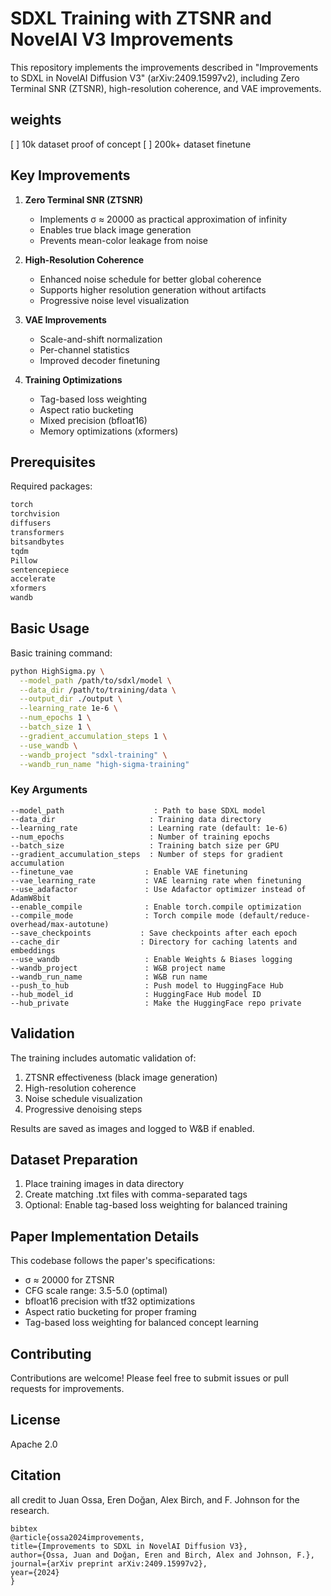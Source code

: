 # SDXL Training with ZTSNR and NovelAI V3 Improvements

This repository implements the improvements described in "Improvements to SDXL in NovelAI Diffusion V3" (arXiv:2409.15997v2), including Zero Terminal SNR (ZTSNR), high-resolution coherence, and VAE improvements.

## weights

[ ] 10k dataset proof of concept
[ ] 200k+ dataset finetune

## Key Improvements

1. **Zero Terminal SNR (ZTSNR)**
   - Implements σ ≈ 20000 as practical approximation of infinity
   - Enables true black image generation
   - Prevents mean-color leakage from noise

2. **High-Resolution Coherence**
   - Enhanced noise schedule for better global coherence
   - Supports higher resolution generation without artifacts
   - Progressive noise level visualization

3. **VAE Improvements**
   - Scale-and-shift normalization
   - Per-channel statistics
   - Improved decoder finetuning

4. **Training Optimizations**
   - Tag-based loss weighting
   - Aspect ratio bucketing
   - Mixed precision (bfloat16)
   - Memory optimizations (xformers)

## Prerequisites

Required packages:
```bash
torch 
torchvision 
diffusers 
transformers 
bitsandbytes 
tqdm 
Pillow
sentencepiece
accelerate
xformers
wandb
```

## Basic Usage

Basic training command:
```bash
python HighSigma.py \
  --model_path /path/to/sdxl/model \
  --data_dir /path/to/training/data \
  --output_dir ./output \
  --learning_rate 1e-6 \
  --num_epochs 1 \
  --batch_size 1 \
  --gradient_accumulation_steps 1 \
  --use_wandb \
  --wandb_project "sdxl-training" \
  --wandb_run_name "high-sigma-training"
```

### Key Arguments

```
--model_path                    : Path to base SDXL model
--data_dir                     : Training data directory
--learning_rate                : Learning rate (default: 1e-6)
--num_epochs                   : Number of training epochs
--batch_size                   : Training batch size per GPU
--gradient_accumulation_steps  : Number of steps for gradient accumulation
--finetune_vae                : Enable VAE finetuning
--vae_learning_rate           : VAE learning rate when finetuning
--use_adafactor               : Use Adafactor optimizer instead of AdamW8bit
--enable_compile              : Enable torch.compile optimization
--compile_mode                : Torch compile mode (default/reduce-overhead/max-autotune)
--save_checkpoints           : Save checkpoints after each epoch
--cache_dir                  : Directory for caching latents and embeddings
--use_wandb                   : Enable Weights & Biases logging
--wandb_project               : W&B project name
--wandb_run_name              : W&B run name
--push_to_hub                 : Push model to HuggingFace Hub
--hub_model_id                : HuggingFace Hub model ID
--hub_private                 : Make the HuggingFace repo private
```

## Validation

The training includes automatic validation of:
1. ZTSNR effectiveness (black image generation)
2. High-resolution coherence
3. Noise schedule visualization
4. Progressive denoising steps

Results are saved as images and logged to W&B if enabled.

## Dataset Preparation

1. Place training images in data directory
2. Create matching .txt files with comma-separated tags
3. Optional: Enable tag-based loss weighting for balanced training

## Paper Implementation Details

This codebase follows the paper's specifications:
- σ ≈ 20000 for ZTSNR
- CFG scale range: 3.5-5.0 (optimal)
- bfloat16 precision with tf32 optimizations
- Aspect ratio bucketing for proper framing
- Tag-based loss weighting for balanced concept learning


## Contributing

Contributions are welcome! Please feel free to submit issues or pull requests for improvements.

## License

Apache 2.0

## Citation

all credit to Juan Ossa, Eren Doğan, Alex Birch, and F. Johnson for the research.

```
bibtex
@article{ossa2024improvements,
title={Improvements to SDXL in NovelAI Diffusion V3},
author={Ossa, Juan and Doğan, Eren and Birch, Alex and Johnson, F.},
journal={arXiv preprint arXiv:2409.15997v2},
year={2024}
}
```